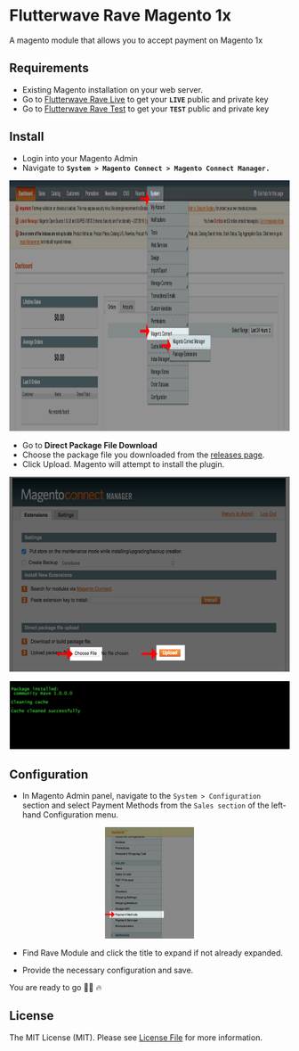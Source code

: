 # Flutterwave Rave Magento 1x

A magento module that allows you to accept payment on Magento 1x

## Requirements
- Existing Magento installation on your web server.
- Go to [Flutterwave Rave Live](https://rave.flutterwave.com) to get your **`LIVE`** public and private key
- Go to [Flutterwave Rave Test](https://raveappv2.herokuapp.com) to get your **`TEST`** public and private key

## Install
- Login into your Magento Admin
- Navigate to **`System > Magento Connect > Magento Connect Manager.`**
<p align="center">
 <img src="https://raw.githubusercontent.com/kingflamez/Magento-Rave/master/resources/img/step1.jpg" height="450"/>
</p>

- Go to **Direct Package File Download**
- Choose the package file you downloaded from the [releases page](https://github.com/kingflamez/Magento-Rave/releases).
- Click Upload. Magento will attempt to install the plugin.

<p align="center">
 <img src="https://raw.githubusercontent.com/kingflamez/Magento-Rave/master/resources/img/step2.jpg"  height="350"/>
</p>

<p align="center">
 <img src="https://raw.githubusercontent.com/kingflamez/Magento-Rave/master/resources/img/step3.jpg"/>
</p>

## Configuration
- In Magento Admin panel, navigate to the `System > Configuration` section and select Payment Methods from the `Sales section` of the left‐hand Configuration menu.

<p align="center">
 <img src="https://raw.githubusercontent.com/kingflamez/Magento-Rave/master/resources/img/step4.jpg"  height="200"/>
</p>

- Find Rave Module and click the title to expand if not already expanded.

- Provide the necessary configuration and save.

You are ready to go 💪🏿 🔥

## License
The MIT License (MIT). Please see [License File](LICENSE) for more information.
